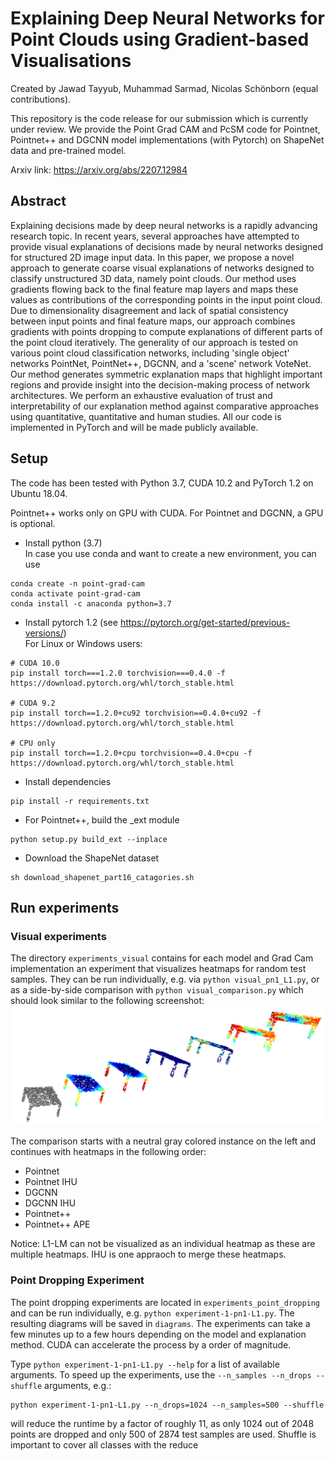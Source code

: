 # Explaining Deep Neural Networks for Point Clouds using Gradient-based Visualisations
Created by Jawad Tayyub, Muhammad Sarmad, Nicolas Schönborn (equal contributions).

This repository is the code release for our submission which is currently under review. We provide the Point Grad CAM and PcSM code for Pointnet, Pointnet++ and DGCNN model implementations (with Pytorch) on ShapeNet data and pre-trained model.

Arxiv link: https://arxiv.org/abs/2207.12984

## Abstract
Explaining decisions made by deep neural networks is a rapidly advancing research topic. In recent years, several approaches have attempted to provide visual explanations of decisions made by neural networks designed for structured 2D image input data. In this paper, we propose a novel approach to generate coarse visual explanations of networks designed to classify unstructured 3D data, namely point clouds. Our method uses gradients flowing back to the final feature map layers and maps these values as contributions of the corresponding points in the input point cloud. Due to dimensionality disagreement and lack of spatial consistency between input points and final feature maps, our approach combines gradients with points dropping to compute explanations of different parts of the point cloud iteratively. The generality of our approach is tested on various point cloud classification networks, including 'single object' networks PointNet, PointNet++, DGCNN, and a 'scene' network VoteNet. Our method generates symmetric explanation maps that highlight important regions and provide insight into the decision-making process of network architectures. We perform an exhaustive evaluation of trust and interpretability of our explanation method against comparative approaches using quantitative, quantitative and human studies. All our code is implemented in PyTorch and will be made publicly available.

## Setup 
The code has been tested with Python 3.7, CUDA 10.2 and PyTorch 1.2 on Ubuntu 18.04.

Pointnet++ works only on GPU with CUDA. For Pointnet and DGCNN, a GPU is optional.

- Install python (3.7)<br />
In case you use conda and want to create a new environment, you can use

```
conda create -n point-grad-cam
conda activate point-grad-cam
conda install -c anaconda python=3.7
```

- Install pytorch 1.2 (see https://pytorch.org/get-started/previous-versions/) <br />
For Linux or Windows users:
```
# CUDA 10.0
pip install torch===1.2.0 torchvision===0.4.0 -f https://download.pytorch.org/whl/torch_stable.html

# CUDA 9.2
pip install torch==1.2.0+cu92 torchvision==0.4.0+cu92 -f https://download.pytorch.org/whl/torch_stable.html

# CPU only
pip install torch==1.2.0+cpu torchvision==0.4.0+cpu -f https://download.pytorch.org/whl/torch_stable.html
```

- Install dependencies
```
pip install -r requirements.txt
```

- For Pointnet++, build the _ext module
```
python setup.py build_ext --inplace
```

- Download the ShapeNet dataset
```
sh download_shapenet_part16_catagories.sh
```

## Run experiments

### Visual experiments

The directory ```experiments_visual``` contains for each model and Grad Cam implementation an experiment that visualizes heatmaps for random test samples. They can be run individually, e.g. via ```python visual_pn1_L1.py```, or as a side-by-side comparison with ```python visual_comparison.py``` which should look similar to the following screenshot:
![Comparison](./misc/grad_cam_visual_comparison.PNG)

The comparison starts with a neutral gray colored instance on the left and continues with heatmaps in the following order:

- Pointnet
- Pointnet IHU
- DGCNN
- DGCNN IHU
- Pointnet++
- Pointnet++ APE

Notice: L1-LM can not be visualized as an individual heatmap as these are multiple heatmaps. IHU is one appraoch to merge these heatmaps.

### Point Dropping Experiment

The point dropping experiments are located in ```experiments_point_dropping``` and can be run individually, e.g. ```python experiment-1-pn1-L1.py```. The resulting diagrams will be saved in ```diagrams```. The experiments can take a few minutes up to a few hours depending on the model and explanation method. CUDA can accelerate the process by a order of magnitude.

Type ```python experiment-1-pn1-L1.py --help``` for a list of available arguments. To speed up the experiments, use the 
```--n_samples --n_drops --shuffle``` arguments, e.g.:

```
python experiment-1-pn1-L1.py --n_drops=1024 --n_samples=500 --shuffle
```

will reduce the runtime by a factor of roughly 11, as only 1024 out of 2048 points are dropped and only 500 of 2874 test samples are used. Shuffle is important to cover all classes with the reduce

